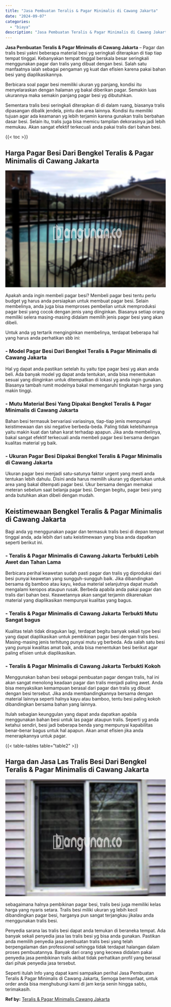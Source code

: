 ```yaml
---
title: "Jasa Pembuatan Teralis & Pagar Minimalis di Cawang Jakarta"
date: "2024-09-07"
categories: 
  - "biaya"
description: "Jasa Pembuatan Teralis & Pagar Minimalis di Cawang Jakarta. Seperti itulah Info yang dapat kami sampaikan perihal Jasa Pembuatan Teralis & Pagar Minimalis di..."
---
```


**Jasa Pembuatan Teralis & Pagar Minimalis di Cawang Jakarta** – Pagar dan tralis besi yakni beberapa material besi yg seringkali diterapkan di tiap tiap tempat tinggal. Kebanyakan tempat tinggal berskala besar seringkali menggunakan pagar dan tralis yang dibuat dengan besi. Salah satu manfaatnya ialah sebagai pengaman yg kuat dan efisien karena pakai bahan besi yang diaplikasikannya.

Berbicara soal pagar besi memiliki ukuran yg panjang, kondisi itu menyelaraskan dengan halaman yg bakal diberikan pagar. Semakin luas ukurannya maka semakin panjang pagar besi yg dibutuhkan.

Sementara tralis besi seringkali diterapkan di di dalam ruang, biasanya tralis dipasangan dibalik jendela, pintu dan area lainnya. Kondisi itu memiliki tujuan agar ada keamanan yg lebih terjamin karena gunakan tralis berbahan dasar besi. Selain itu, tralis juga bisa memicu tampilan dekorasinya jadi lebih memukau. Akan sangat efektif terkecuali anda pakai tralis dari bahan besi.

{{< toc >}}

## Harga Pagar Besi Dari Bengkel Teralis & Pagar Minimalis di Cawang Jakarta

![Jasa Pembuatan Teralis & Pagar Minimalis di Cawang Jakarta](/images/pagar-minimalis-murah-18.png)

Apakah anda ingin membeli pagar besi? Membeli pagar besi tentu perlu budget yg harus anda persiapkan untuk membuat pagar besi. Selain membelinya, anda juga bisa memproses pembelian untuk memproduksi pagar besi yang cocok dengan jenis yang diinginkan. Biasanya setiap orang memiliki selera masing-masing didalam memilih jenis pagar besi yang akan dibeli.

Untuk anda yg tertarik menginginkan membelinya, terdapat beberapa hal yang harus anda perhatikan sbb ini:
### \- Model Pagar Besi Dari Bengkel Teralis & Pagar Minimalis di Cawang Jakarta

Hal yg dapat anda pastikan setelah itu yaitu tipe pagar besi yg akan anda beli. Ada banyak model yg dapat anda tentukan, anda bisa menentukan sesuai yang diinginkan untuk ditempatkan di lokasi yg anda ingin gunakan. Biasanya tambah rumit modelnya bakal memengaruhi tingkatan harga yang makin tinggi.

### \- Mutu Material Besi Yang Dipakai Bengkel Teralis & Pagar Minimalis di Cawang Jakarta

Bahan besi termasuk bervariasi variasinya, tiap-tiap jenis mempunyai keistimewaan dan sisi negative berbeda-beda. Paling tidak kelebihannya yaitu makin kuat dan tahan karat terhadap apapun. Jika anda membelinya, bakal sangat efektif terkecuali anda membeli pagar besi bersama dengan kualitas material yg baik.

### \- Ukuran Pagar Besi Dipakai Bengkel Teralis & Pagar Minimalis di Cawang Jakarta

Ukuran pagar besi menjadi satu-satunya faktor urgent yang mesti anda tentukan lebih dahulu. Disini anda harus memilih ukuran yg diperlukan untuk area yang bakal ditempati pagar besi. Ukur bersama dengan memakai meteran sebelum saat belanja pagar besi. Dengan begitu, pagar besi yang anda butuhkan akan dibeli dengan mudah.

## Keistimewaan Bengkel Teralis & Pagar Minimalis di Cawang Jakarta

Bagi anda yg menggunakan pagar dan termasuk tralis besi di depan tempat tinggal anda, ada lebih dari satu keistimewaan yang bisa anda dapatkan seperti berikut ini.

### \- Teralis & Pagar Minimalis di Cawang Jakarta Terbukti Lebih Awet dan Tahan Lama

Berbicara perihal keawetan sudah pasti pagar dan tralis yg diproduksi dari besi punyai keawetan yang sungguh-sungguh baik. Jika dibandingkan bersama dg bamboo atau kayu, kedua material selanjutnya dapat mudah mengalami keropos ataupun rusak. Berbeda apabila anda pakai pagar dan tralis dari bahan besi. Keawetannya akan sangat terjamin dikarenakan material yang diaplikasikan mempunyai kualitas yang bagus.

### \- Teralis & Pagar Minimalis di Cawang Jakarta Terbukti Mutu Sangat bagus

Kualitas telah tidak diragukan lagi, terdapat begitu banyak sekali type besi yang dapat diaplikasikan untuk pembikinan pagar besi dengan tralis besi. Masing-masing jenis terhitung punyai mutu yg berbeda. Ada salah satu besi yang punyai kwalitas amat baik, anda bisa menentukan besi berikut agar paling efisien untuk diaplikasikan.

### \- Teralis & Pagar Minimalis di Cawang Jakarta Terbukti Kokoh

Menggunakan bahan besi sebagai pembuatan pagar dengan tralis, hal ini akan sangat menolong keadaan pagar dan tralis menjadi paling awet. Anda bisa menyaksikan kemampuan berasal dari pagar dan tralis yg dibuat dengan besi tersebut. Jika anda membandingkannya bersama dengan material lainnya seperti halnya kayu atau bamboo, tentu besi paling kokoh dibandingkan bersama bahan yang lainnya.

Itulah sebagian keunggulan yang dapat anda dapatkan apabila menggunakan bahan besi untuk las pagar ataupun tralis. Seperti yg anda ketahui sendiri, besi jadi beberapa benda yang mempunyai kapabilitas benar-benar bagus untuk hal apapun. Akan amat efisien jika anda menerapkannya untuk pagar.

{{< table-tables table="table2" >}}

## Harga dan Jasa Las Tralis Besi Dari Bengkel Teralis & Pagar Minimalis di Cawang Jakarta

![Jasa Pembuatan Teralis & Pagar Minimalis di Cawang Jakarta](/images/teralis-minimalis-murah-20.png)

sebagaimana halnya pembikinan pagar besi, tralis besi juga memiliki kelas harga yang nyaris setara. Tralis besi miliki ukuran yg lebih kecil dibandingkan pagar besi, harganya pun sangat terjangkau jikalau anda menggunakan tralis besi.

Penyedia sarana las tralis besi dapat anda temukan di beraneka tempat. Ada banyak sekali penyedia jasa las tralis besi yg bisa anda gunakan. Pastikan anda memilih penyedia jasa pembuatan tralis besi yang telah berpengalaman dan professional sehingga tidak terdapat halangan dalam proses pembuatannya. Banyak dari orang yang kecewa didalam pakai penyedia jasa pembikinan tralis akibat tidak perhatikan profil yang berasal dari pihak penyedia jasa tersebut.

Seperti itulah Info yang dapat kami sampaikan perihal Jasa Pembuatan Teralis & Pagar Minimalis di Cawang Jakarta, Semoga bermanfaat, untuk order anda bisa menghubungi kami di jam kerja senin hingga sabtu, terimakasih.

**Ref by:** [Teralis & Pagar Minimalis Cawang Jakarta](https://id.wikipedia.org/wiki/Teralis)
